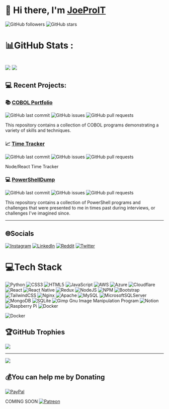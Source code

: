 # 👋 Hi there, I'm [JoeProIT](https://github.com/joeproit)

![GitHub followers](https://img.shields.io/github/followers/joeproit?style=social)
![GitHub stars](https://img.shields.io/github/stars/joeproit?style=social)
# 📊GitHub Stats :
![](https://github-readme-stats.vercel.app/api?username=joeproit&theme=default&hide_border=false&include_all_commits=true&count_private=true)
![](https://github-readme-streak-stats.herokuapp.com/?user=joeproit&theme=default&hide_border=false)<br/>
---

## 💻 Recent Projects:

### 📚 [COBOL Portfolio](https://github.com/joeproit/COBOL)

![GitHub last commit](https://img.shields.io/github/last-commit/joeproit/COBOL)
![GitHub issues](https://img.shields.io/github/issues/joeproit/COBOL)
![GitHub pull requests](https://img.shields.io/github/issues-pr/joeproit/COBOL)

This repository contains a collection of COBOL programs demonstrating a variety of skills and techniques.

### 📈 [Time Tracker](https://github.com/joeproit/jobsearch-timetracker)

![GitHub last commit](https://img.shields.io/github/last-commit/joeproit/jobsearch-timetracker)
![GitHub issues](https://img.shields.io/github/issues/joeproit/jobsearch-timetracker)
![GitHub pull requests](https://img.shields.io/github/issues-pr/joeproit/jobsearch-timetracker)

Node/React Time Tracker

### 💻 [PowerShellDump](https://github.com/joeproit/PowerShellDump)

![GitHub last commit](https://img.shields.io/github/last-commit/joeproit/PowerShellDump)
![GitHub issues](https://img.shields.io/github/issues/joeproit/PowerShellDump)
![GitHub pull requests](https://img.shields.io/github/issues-pr/joeproit/PowerShellDump)

This repository contains a collection of PowerShell programs and challenges that were presented to me in times past during interviews, or challenges I've imagined since.

---


## 🌐Socials
[![Instagram](https://img.shields.io/badge/Instagram-%23E4405F.svg?logo=Instagram&logoColor=white)](https://instagram.com/JoeProIT) [![LinkedIn](https://img.shields.io/badge/LinkedIn-%230077B5.svg?logo=linkedin&logoColor=white)](https://linkedin.com/in/joe.proveaux) [![Reddit](https://img.shields.io/badge/Reddit-%23FF4500.svg?logo=Reddit&logoColor=white)](https://reddit.com/user/pertexted) [![Twitter](https://img.shields.io/badge/Twitter-%231DA1F2.svg?logo=Twitter&logoColor=white)](https://twitter.com/JoeProIT) 

# 💻Tech Stack
![Python](https://img.shields.io/badge/python-3670A0?style=for-the-badge&logo=python&logoColor=ffdd54) ![CSS3](https://img.shields.io/badge/css3-%231572B6.svg?style=for-the-badge&logo=css3&logoColor=white) ![HTML5](https://img.shields.io/badge/html5-%23E34F26.svg?style=for-the-badge&logo=html5&logoColor=white) ![JavaScript](https://img.shields.io/badge/javascript-%23323330.svg?style=for-the-badge&logo=javascript&logoColor=%23F7DF1E) ![AWS](https://img.shields.io/badge/AWS-%23FF9900.svg?style=for-the-badge&logo=amazon-aws&logoColor=white) ![Azure](https://img.shields.io/badge/azure-%230072C6.svg?style=for-the-badge&logo=azure-devops&logoColor=white) ![Cloudflare](https://img.shields.io/badge/Cloudflare-F38020?style=for-the-badge&logo=Cloudflare&logoColor=white) ![React](https://img.shields.io/badge/react-%2320232a.svg?style=for-the-badge&logo=react&logoColor=%2361DAFB) ![React Native](https://img.shields.io/badge/react_native-%2320232a.svg?style=for-the-badge&logo=react&logoColor=%2361DAFB) ![Redux](https://img.shields.io/badge/redux-%23593d88.svg?style=for-the-badge&logo=redux&logoColor=white) ![NodeJS](https://img.shields.io/badge/node.js-6DA55F?style=for-the-badge&logo=node.js&logoColor=white) ![NPM](https://img.shields.io/badge/NPM-%23000000.svg?style=for-the-badge&logo=npm&logoColor=white) ![Bootstrap](https://img.shields.io/badge/bootstrap-%23563D7C.svg?style=for-the-badge&logo=bootstrap&logoColor=white) ![TailwindCSS](https://img.shields.io/badge/tailwindcss-%2338B2AC.svg?style=for-the-badge&logo=tailwind-css&logoColor=white) ![Nginx](https://img.shields.io/badge/nginx-%23009639.svg?style=for-the-badge&logo=nginx&logoColor=white) ![Apache](https://img.shields.io/badge/apache-%23D42029.svg?style=for-the-badge&logo=apache&logoColor=white) ![MySQL](https://img.shields.io/badge/mysql-%2300f.svg?style=for-the-badge&logo=mysql&logoColor=white) ![MicrosoftSQLServer](https://img.shields.io/badge/Microsoft%20SQL%20Sever-CC2927?style=for-the-badge&logo=microsoft%20sql%20server&logoColor=white) ![MongoDB](https://img.shields.io/badge/MongoDB-%234ea94b.svg?style=for-the-badge&logo=mongodb&logoColor=white) ![SQLite](https://img.shields.io/badge/sqlite-%2307405e.svg?style=for-the-badge&logo=sqlite&logoColor=white) ![Gimp Gnu Image Manipulation Program](https://img.shields.io/badge/Gimp-657D8B?style=for-the-badge&logo=gimp&logoColor=FFFFFF) ![Notion](https://img.shields.io/badge/Notion-%23000000.svg?style=for-the-badge&logo=notion&logoColor=white) ![Raspberry Pi](https://img.shields.io/badge/-RaspberryPi-C51A4A?style=for-the-badge&logo=Raspberry-Pi) ![Docker](https://img.shields.io/badge/docker-%230db7ed.svg?style=for-the-badge&logo=docker&logoColor=white)

![Docker](https://img.shields.io/badge/docker-%230db7ed.svg?style=for-the-badge&logo=cobol&logoColor=white)


## 🏆GitHub Trophies
![](https://github-trophies.vercel.app/?username=joeproit&theme=discord&no-frame=false&no-bg=false&margin-w=4)

---
[![](https://visitcount.itsvg.in/api?id=joeproit&icon=1&color=0)](https://visitcount.itsvg.in)

  ## 💰You can help me by Donating
  [![PayPal](https://img.shields.io/badge/PayPal-00457C?style=for-the-badge&logo=paypal&logoColor=white)](https://paypal.me/joeproitllc) 

COMING SOON [![Patreon](https://img.shields.io/badge/Patreon-F96854?style=for-the-badge&logo=patreon&logoColor=white)](https://patreon.com/JoeProIT) 

  <!-- Proudly created with GPRM ( https://gprm.itsvg.in ) -->
  

